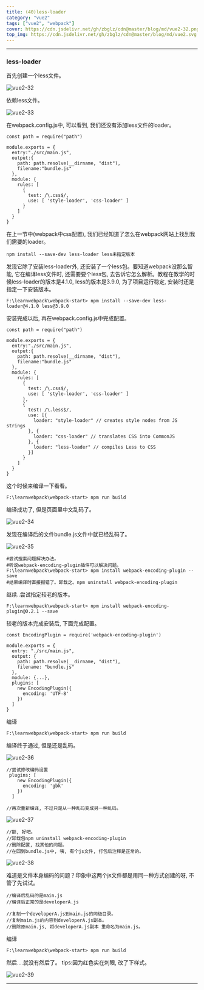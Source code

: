 ```yaml
---
title: (40)less-loader
category: "vue2"
tags: ["vue2", "webpack"]
cover: https://cdn.jsdelivr.net/gh/zbglz/cdn@master/blog/md/vue2-32.png
top_img: https://cdn.jsdelivr.net/gh/zbglz/cdn@master/blog/md/vue2.svg
---
```


***

### less-loader

首先创建一个less文件。

![vue2-32](https://cdn.jsdelivr.net/gh/zbglz/cdn@master/blog/md/vue2-32.png)

依赖less文件。

![vue2-33](https://cdn.jsdelivr.net/gh/zbglz/cdn@master/blog/md/vue2-33.png)

在webpack.config.js中, 可以看到, 我们还没有添加less文件的loader。


    const path = require("path")
    
    module.exports = {
      entry:"./src/main.js",
      output:{
        path: path.resolve(__dirname, "dist"),
        filename:"bundle.js"
      },
      module: {
        rules: [
          {
            test: /\.css$/,
            use: [ 'style-loader', 'css-loader' ]
          }
        ]
      }
    }

在上一节中(webpack中css配置), 我们已经知道了怎么在webpack网站上找到我们需要的loader。

    npm install --save-dev less-loader less未指定版本

发现它除了安装less-loader外, 还安装了一个less包。要知道webpack没那么智能, 它在编译less文件时, 还需要要个less包, 去告诉它怎么解析。教程在教学的时候less-loader的版本是4.1.0, less的版本是3.9.0, 为了项目运行稳定, 安装时还是指定一下安装版本。


    F:\learnwebpack\webpack-start> npm install --save-dev less-loader@4.1.0 less@3.9.0

安装完成以后, 再在webpack.config.js中完成配置。

    const path = require("path")
    
    module.exports = {
      entry:"./src/main.js",
      output:{
        path: path.resolve(__dirname, "dist"),
        filename:"bundle.js"
      },
      module: {
        rules: [
          {
            test: /\.css$/,
            use: [ 'style-loader', 'css-loader' ]
          },
          {
            test: /\.less$/,
            use: [{
              loader: "style-loader" // creates style nodes from JS strings
            }, {
              loader: "css-loader" // translates CSS into CommonJS
            }, {
              loader: "less-loader" // compiles Less to CSS
            }]
          }
        ]
      }
    }

这个时候来编译一下看看。


    F:\learnwebpack\webpack-start> npm run build


编译成功了, 但是页面里中文乱码了。

![vue2-34](https://cdn.jsdelivr.net/gh/zbglz/cdn@master/blog/md/vue2-34.png)

发现在编译后的文件bundle.js文件中就已经乱码了。

![vue2-35](https://cdn.jsdelivr.net/gh/zbglz/cdn@master/blog/md/vue2-35.png)


    #尝试搜索问题解决办法。
    #听说webpack-encoding-plugin插件可以解决问题。
    F:\learnwebpack\webpack-start> npm install webpack-encoding-plugin --save
    #结果编译时直接报错了。卸载之。npm uninstall webpack-encoding-plugin


继续..尝试指定较老的版本。


    F:\learnwebpack\webpack-start> npm install webpack-encoding-plugin@0.2.1 --save

较老的版本完成安装后, 下面完成配置。

    const EncodingPlugin = require('webpack-encoding-plugin')
    
    module.exports = {
      entry: "./src/main.js",
      output: {
        path: path.resolve(__dirname, "dist"),
        filename: "bundle.js"
      },
      module: {...},
      plugins: [
        new EncodingPlugin({
          encoding: 'UTF-8'
        })
      ]
    }

编译


    F:\learnwebpack\webpack-start> npm run build

编译终于通过, 但是还是乱码。

![vue2-36](https://cdn.jsdelivr.net/gh/zbglz/cdn@master/blog/md/vue2-36.png)


    //尝试修改编码设置
     plugins: [
        new EncodingPlugin({
          encoding: 'gbk'
        })
      ]
      
    //再次重新编译, 不过只是从一种乱码变成另一种乱码。


![vue2-37](https://cdn.jsdelivr.net/gh/zbglz/cdn@master/blog/md/vue2-37.png)


    //额, 好吧。
    //卸载包npm uninstall webpack-encoding-plugin
    //删除配置, 找其他的问题。
    //在回到bundle.js中, 咦, 有个js文件, 打包后注释是正常的。


![vue2-38](https://cdn.jsdelivr.net/gh/zbglz/cdn@master/blog/md/vue2-38.png)

难道是文件本身编码的问题？印象中这两个js文件都是用同一种方式创建的呀, 不管了先试试。

    //编译后乱码的是main.js
    //编译后正常的是developerA.js
    
    //复制一个developerA.js到main.js的同级目录。
    //复制main.js的内容到developerA.js副本。
    //删除原main.js, 将developerA.js副本 重命名为main.js。

编译

    F:\learnwebpack\webpack-start> npm run build

然后....就没有然后了。
tips:因为红色实在刺眼, 改了下样式。

![vue2-39](https://cdn.jsdelivr.net/gh/zbglz/cdn@master/blog/md/vue2-39.png)

***